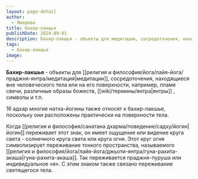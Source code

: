 ```yaml
---
layout: page-detail
author:
  - Яшодеви
title: бахир-лакшья
publishDate: 2024-09-01
description: Бахир-лакшья - объекты для медитации, сосредоточения, находящиеся вне человеческого тела или на его поверхности, например, пламя свечи, различные образы божеств, янтры, символы и т.п.
tags:
  - бахир-лакшья
image:
---
```

**Бахир-лакшья** - объекты для [[религия и философия/йога/лайя-йога/праджня-янтра/медитация|медитации]], сосредоточения, находящиеся вне человеческого тела или на его поверхности, например, пламя свечи, различные образы божеств, [[wiki/термины/янтра|янтры]] , символы и т.п. 

16 адхар многие натха-йогины также относят к бахир-лакшье, поскольку они расположены практически на поверхности тела.

Когда [[религия и философия/санатана дхарма/поведение/садху/йогин|йогин]] переживает этот знак, он имеет ощущение или видение круга света - солнечного круга света или круга огня. Этот круг огня символизирует переживание тонкого пространства, называемого [[религия и философия/йога/лайя-йога/джьоти-янтра/гуна-рахита-акаша|гуна-рахита-акаша]]. Так переживается праджня-пуруша или индивидуальное «я». С этим знаком также связано переживание светящегося тела.

